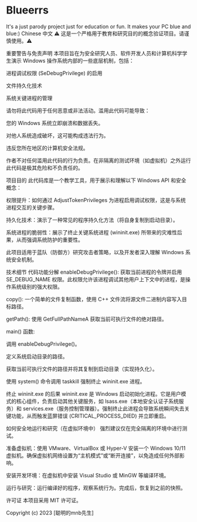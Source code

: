 # Blueerrs
It's a just parody project just for education or fun.  It makes your PC blue and blue:)
Chinese 中文
⚠️ 这是一个严格用于教育和研究目的的概念验证项目。请谨慎使用。⚠️

重要警告与免责声明
本项目旨在为安全研究人员、软件开发人员和计算机科学学生演示 Windows 操作系统内部的一些底层机制，包括：

进程调试权限 (SeDebugPrivilege) 的启用

文件持久化技术

系统关键进程的管理

请勿将此代码用于任何恶意或非法活动。滥用此代码可能导致：

您的 Windows 系统立即崩溃和数据丢失。

对他人系统造成破坏，这可能构成违法行为。

违反您所在地区的计算机安全法规。

作者不对任何滥用此代码的行为负责。在非隔离的测试环境（如虚拟机）之外运行此代码是极其危险和不负责任的。

项目目的
此代码库是一个教学工具，用于展示和理解以下 Windows API 和安全概念：

权限提升：如何通过 AdjustTokenPrivileges 为进程启用调试权限，这是与系统进程交互的关键步骤。

持久化技术：演示了一种常见的程序持久化方法（将自身复制到启动目录）。

系统进程的脆弱性：展示了终止关键系统进程 (wininit.exe) 所带来的灾难性后果，从而强调系统防护的重要性。

此项目适用于蓝队（防御方）研究攻击者策略，以及开发者深入理解 Windows 系统安全机制。

技术细节
代码功能分解
enableDebugPrivilege(): 获取当前进程的令牌并启用 SE_DEBUG_NAME 权限。此权限允许该进程调试其他用户上下文中的进程，是操作系统级别的强大权限。

copy(): 一个简单的文件复制函数，使用 C++ 文件流将源文件二进制内容写入目标路径。

getPath(): 使用 GetFullPathNameA 获取当前可执行文件的绝对路径。

main() 函数:

调用 enableDebugPrivilege()。

定义系统启动目录的路径。

获取当前可执行文件的路径并将其复制到启动目录（实现持久化）。

使用 system() 命令调用 taskkill 强制终止 wininit.exe 进程。

终止 wininit.exe 的后果
wininit.exe 是 Windows 启动初始化进程。它是用户模式的核心组件，负责启动其他关键服务，如 lsass.exe（本地安全认证子系统服务）和 services.exe（服务控制管理器）。强制终止此进程会导致系统瞬间失去关键功能，从而触发蓝屏错误 (CRITICAL_PROCESS_DIED) 并立即重启。

如何安全地运行和研究（在虚拟环境中）
强烈建议仅在完全隔离的环境中进行测试。

准备虚拟机：使用 VMware、VirtualBox 或 Hyper-V 安装一个 Windows 10/11 虚拟机。确保虚拟机网络设置为“主机模式”或“断开连接”，以免造成任何外部影响。

安装开发环境：在虚拟机中安装 Visual Studio 或 MinGW 等编译环境。

运行与研究：运行编译好的程序，观察系统行为。完成后，恢复到之前的快照。

许可证
本项目采用 MIT 许可证。

Copyright (c) 2023 [聪明的mnb先生]
